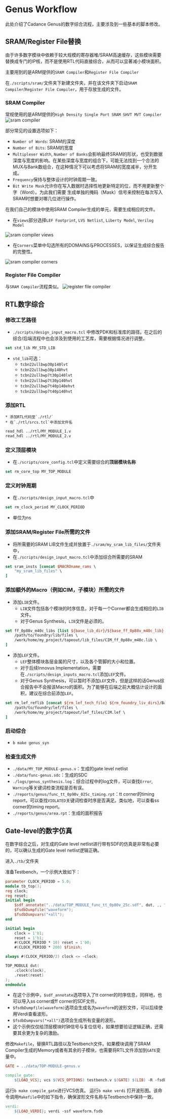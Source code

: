 # Genus Workflow

此处介绍了Cadance Genus的数字综合流程，主要涉及到一些基本的脚本修改。

## SRAM/Register File替换

由于许多数字模块中依赖于较大规模的寄存器堆/SRAM高速缓存，这些模块需要替换成专门的IP核，而不是使用RTL代码直接综合，从而可以显著减小模块面积。

主要用到的是ARM提供的`SRAM Compiler`和`Register File Compiler`

在`./scripts/sram/`文件夹下新建文件夹，并在该文件夹下启动`SRAM Compiler`/`Register File Compiler`，用于存放生成的文件。

### SRAM Compiler

常规使用的是ARM提供的`High Density Single Port SRAM SHVT MVT Compiler`
![sram compiler](figs/sram_compiler.png)

部分常见的设置选项如下：

* `Number of Words`: SRAM的深度
* `Number of Bits`: SRAM的宽度
* `Multiplexer Width`, `Number of Banks`会影响最终SRAM的形状，也受到数据深度与宽度的影响。在某些深度与宽度的组合下，可能无法找到一个合法的MUX与Bank数组合，在这种情况下可以考虑将SRAM的宽度减半，分开生成。
* `Frequency`保持与整体设计的时钟周期一致。
* `Bit Write Mask`允许你在写入数据时选择性地更新特定的位，而不用更新整个字（Word）。为此我们需要 生成单独的掩码（Mask）信号来控制在每次写入SRAM时想要对哪几位进行操作。

在我们自己的模块中使用SRAM Compiler生成的单元，需要生成相应的文件。

* 在`views`部分选择`LEF Footprint`, `LVS Netlist`, `Liberty Model`, `Verilog Model`

![sram compiler views](figs/views.png)

* 在`Corners`菜单中勾选所有的DOMAINS与PROCESSES，以保证生成综合报告的完整性。

![sram compiler corners](figs/corners.png)

### Register File Compiler

与`SRAM Compiler`流程类似。
![register file compiler](figs/register_file_compiler.png)

## RTL数字综合

### 修改工艺路径

* `./scripts/design_input_macro.tcl` 中修改PDK和标准库的路径。在之后的综合/后端流程中也会涉及到使用的工艺库，需要根据情况进行调整。

```tcl
set std_lib MY_STD_LIB
```

* `std_lib`可选：
	* `tcbn22ullbwp30p140lvt`
	* `tcbn22ullbwp30p140hvt`
	* `tcbn22ullbwp7t30p140lvt`
	* `tcbn22ullbwp7t30p140hvt`
	* `tcbn22ullbwp7t40p140ehvt`
	* `tcbn22ullbwp7t40p140hvt`

### 添加RTL

	* 添加RTL代码至`./rtl/`
	* 在`./rtl/srcs.tcl`中添加文件名

```tcl
read_hdl ../rtl/MY_MODULE_1.v
read_hdl ../rtl/MY_MODULE_2.v
```

### 定义顶层模块

* 在`./scripts/core_config.tcl`中定义需要综合的**顶层模块名称**

```tcl
set rm_core_top MY_TOP_MODULE
```

### 定义时钟周期

* 在`./scripts/design_input_macro.tcl`中

```tcl
set rm_clock_period MY_CLOCK_PERIOD
```

* 单位为ns

### 添加**SRAM/Register File**所需的文件

* 将所需要的SRAM LIB文件生成并放置于`./sram/my_sram_lib_files/`文件夹中，
* 在`./scripts/design_input_macro.tcl`中添加综合所需要的SRAM

```tcl
set sram_insts [concat $MACROname_rams \
	"my_sram_lib_files" \
]
```

### 添加**额外的Macro**（例如CIM，子模块）所需的文件

* 添加`LIB`文件。
	* `LIB`文件包括各个模块的时序信息，对于每一个Corner都会生成相应的`LIB`文件。 
	* 对于Genus Synthesis，`LIB`文件是必须的。

```tcl
set ff_0p88v_m40c_libs [list ${base_lib_dir}/${base_ff_0p88v_m40c_lib}.lib ${io_lib}ffg08ppv2p75vm40c.lib \
	/path/to/foundry/lib/files \
	/work/home/my_project/tapeout/lib_files/CIM_ff_0p88v_m40c.lib \
]
```

* 添加`LEF`文件。
	* `LEF`整体模块各层金属的尺寸，以及各个管脚的大小和位置。
	* 对于后续Innovus Implementation，需要在`./scripts/design_inputs_macro.tcl`添加`LEF`文件。
	* 对于Genus Synthesis，可以暂时不添加`LEF`文件，但是这样的话Genus综合报告中不会报该Macro的面积。为了能够在后端之前大概估计设计的面积，建议在综合前添加`LEF`。

```tcl
set rm_lef_reflib [concat ${rm_lef_tech_file} ${rm_foundry_liv_dirs}/Back_End/lef/${std_lib}_110a/lef/${std_lib}.lef \
	/path/to/foundry/lef/files \
	/work/home/my_project/tapeout/lef_files/CIM.lef \
]
```

### 启动综合

* `b make genus_syn`

### 检查生成文件

* `./data/MY_TOP_MODULE-genus.v`：生成的gate level netlist
* `./data/func-genus.sdc`：生成的SDC
* `./logs/genus_synthesis.log`：综合过程中的log文件，可以查找`Error`, `Warning`等关键词检查流程是否有误。
* `./reports/genus/func_tt_0p90v_025c_timing.rpt`：tt corner的timing report，可以查找`VIOLATED`关键词检查时序是否满足。类似地，可以查看ss corner的timing report。
* `./reports/genus/area.rpt`：生成的面积报告

## Gate-level的数字仿真

在数字综合之后，对生成的Gate level netlist进行带有SDF的仿真是非常有必要的，可以确认生成的Gate level netlist逻辑正确。

进入`./tb/`文件夹

准备Testbench，一个示例大致如下：
```verilog
parameter CLOCK_PERIOD = 5.0;
module tb_top();
reg clock;
reg reset;
initial begin
	$sdf_annotate("../data/TOP_MODULE_func_tt_0p80v_25c.sdf", dut, ,, "MAXIMUM", "1.6:1.4:1.2", "FROM_MTM");
	$fsdbDumpfile("waveform");
	$fsdbDumpvars("+all");
end

initial begin
	clock = 1'b1;
	reset = 1'b1;
	#(CLOCK_PERIOD * 10) reset = 1'b0;
	#(CLOCK_PERIOD * 200) $finish;

always #(CLOCK_PERIOD/2) clock <= ~clock;

TOP_MODULE dut(
	.clock(clock),
	.reset(reset)
);
endmodule
```

* 在这个示例中，`$sdf_annotate`选项导入了tt corner的时序信息，同样地，也可以导入ss corner或ff corner的SDF文件。
* `$fsdbDumpfile(waveform)`选项会生成名为`waveform`的波形文件，可以后续使用Verdi查看波形。
* `$fsdbDumpvars("+all")`选项会生成所有变量的波形。
* 这个示例仅仅给顶层模块时钟信号与复位信号，如果想要验证逻辑正确，还需要其余更为复杂的激励。

修改`Makefile`，替换RTL路径以及Testbench文件。如果模块调用了SRAM Compiler生成的Memory或者有其余的子模块，也需要将RTL文件添加到`GATE`变量中。
```Makefile
GATE = ../data/TOP-MODULE-genus.v 

compile_gate:
	${LOAD_VCS}; vcs $(VCS_OPTIONS) testbench.v $(GATE) $(LIB) -R -fsdb
```

运行`b make compile_gate`进行VCS仿真。
运行`b make verdi` 打开波形图。该命令调用`Makefile`中的如下指令，确保波形文件名称与Testbench中保持一致。
```Makefile
verdi:
	${LOAD_VERDI}; verdi -ssf waveform.fsdb
```
